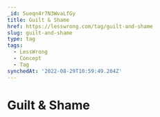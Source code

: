 ```yaml
---
_id: 5ueqn4r7N3WvaLfGy
title: Guilt & Shame
href: https://lesswrong.com/tag/guilt-and-shame
slug: guilt-and-shame
type: tag
tags:
  - LessWrong
  - Concept
  - Tag
synchedAt: '2022-08-29T10:59:49.204Z'
---
```


# Guilt & Shame

